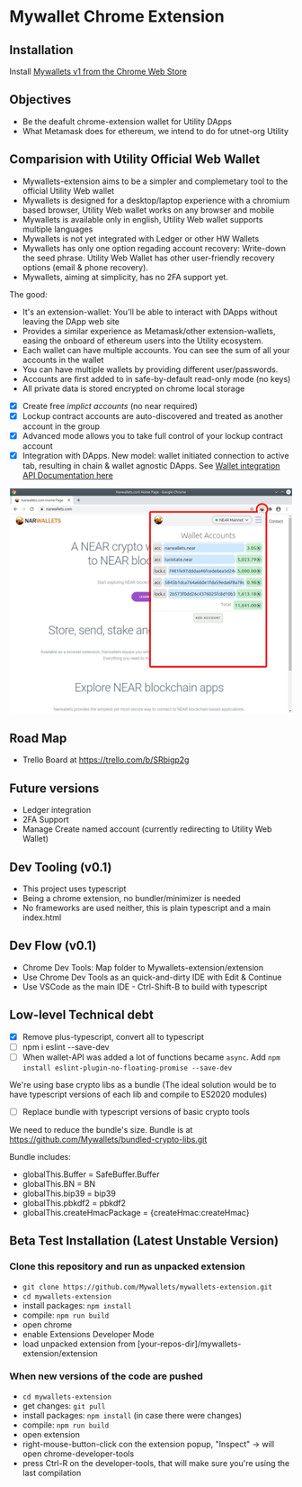# Mywallet Chrome Extension

## Installation

Install [Mywallets v1 from the Chrome Web Store](https://chrome.google.com/webstore/detail/mywallets-v1/lkpeokpdkmcdaiadpmnnpimlgmdobkdj)

## Objectives

* Be the deafult chrome-extension wallet for Utility DApps
* What Metamask does for ethereum, we intend to do for utnet-org Utility

## Comparision with Utility Official Web Wallet

* Mywallets-extension aims to be a simpler and complemetary tool to the official Utility Web wallet
* Mywallets is designed for a desktop/laptop experience with a chromium based browser, Utility Web wallet works on any browser and mobile
* Mywallets is available only in english, Utility Web wallet supports multiple languages
* Mywallets is not yet integrated with Ledger or other HW Wallets
* Mywallets has only one option regading account recovery: Write-down the seed phrase. Utility Web Wallet has other user-friendly recovery options (email & phone recovery).
* Mywallets, aiming at simplicity, has no 2FA support yet.

The good:

* It's an extension-wallet: You'll be able to interact with DApps without leaving the DApp web site
* Provides a similar experience as Metamask/other extension-wallets, easing the onboard of ethereum users into the Utility ecosystem.
* Each wallet can have multiple accounts. You can see the sum of all your accounts in the wallet
* You can have multiple wallets by providing different user/passwords.
* Accounts are first added to in safe-by-default read-only mode (no keys)
* All private data is stored encrypted on chrome local storage

* [x] Create free *implict accounts* (no near required)
* [x] Lockup contract accounts are auto-discovered and treated as another account in the group
* [x] Advanced mode allows you to take full control of your lockup contract account
* [x] Integration with DApps. New model: wallet initiated connection to active tab, resulting in chain & wallet agnostic DApps. See [Wallet integration API Documentation here](API-design.md)

![multiple accounts and total](docs/images/multiple-accounts-and-total.png)

## Road Map

* Trello Board at <https://trello.com/b/SRbigp2g>

## Future versions

* Ledger integration
* 2FA Support
* Manage Create named account (currently redirecting to Utility Web Wallet)

## Dev Tooling (v0.1)

* This project uses typescript
* Being a chrome extension, no bundler/minimizer is needed
* No frameworks are used neither, this is plain typescript and a main index.html

## Dev Flow (v0.1)

* Chrome Dev Tools: Map folder to Mywallets-extension/extension
* Use Chrome Dev Tools as an quick-and-dirty IDE with Edit & Continue
* Use VSCode as the main IDE - Ctrl-Shift-B to build with typescript

## Low-level Technical debt

* [x] Remove plus-typescript, convert all to typescript
* [ ] npm i eslint --save-dev
* [ ] When wallet-API was added a lot of functions became `async`. Add `npm install eslint-plugin-no-floating-promise --save-dev`

We're using base crypto libs as a bundle (The ideal solution would be to have typescript versions of each lib and compile to ES2020 modules)

* [ ] Replace bundle with typescript versions of basic crypto tools

We need to reduce the bundle's size. Bundle is at <https://github.com/Mywallets/bundled-crypto-libs.git>

Bundle includes:

* globalThis.Buffer = SafeBuffer.Buffer
* globalThis.BN = BN
* globalThis.bip39 = bip39
* globalThis.pbkdf2 = pbkdf2
* globalThis.createHmacPackage = {createHmac:createHmac}

## Beta Test Installation (Latest Unstable Version)

### Clone this repository and run as unpacked extension

* `git clone https://github.com/Mywallets/mywallets-extension.git`
* `cd mywallets-extension`
* install packages: `npm install`
* compile: `npm run build`
* open chrome
* enable Extensions Developer Mode
* load unpacked extension from [your-repos-dir]/mywallets-extension/extension

### When new versions of the code are pushed

* `cd mywallets-extension`
* get changes: `git pull`
* install packages: `npm install` (in case there were changes)
* compile: `npm run build`
* open extension
* right-mouse-button-click con the extension popup, "Inspect" -> will open chrome-developer-tools
* press Ctrl-R on the developer-tools, that will make sure you're using the last compilation
